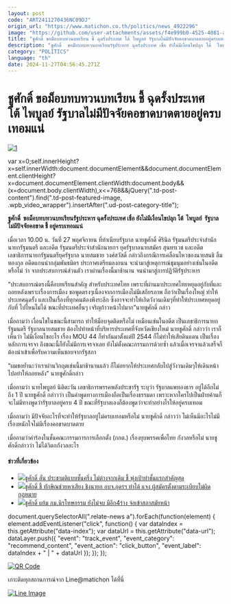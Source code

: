 ```yaml
---
layout: post
code: "ART2411270436NC09DJ"
origin_url: "https://www.matichon.co.th/politics/news_4922296"
image: "https://github.com/user-attachments/assets/f4e999b0-4525-4081-a827-3bc9c6f5860d"
title: "ชูศักดิ์ ขอม็อบทบทวนบทเรียน ชี้ ฉุดรั้งประเทศ โต้ ไพบูลย์ รัฐบาลไม่มีปัจจัยคอขาดบาดตายอยู่ครบเทอมแน่"
description: "ชูศักดิ์  ขอม็อบทบทวนบทเรียนรัฐประหาร ฉุดรั้งประเทศ เชื่อ ยังไม่มีเงื่อนไขปลุก โต้  ไพบูลย์  รัฐบาลไม่มีปัจจัยคอขาด ชี้ อยู่ครบเทอมแน่"
category: "POLITICS"
language: "th"
date: 2024-11-27T04:56:45.271Z
---
```


# ชูศักดิ์ ขอม็อบทบทวนบทเรียน ชี้ ฉุดรั้งประเทศ โต้ ไพบูลย์ รัฐบาลไม่มีปัจจัยคอขาดบาดตายอยู่ครบเทอมแน่

[![](https://www.matichon.co.th/wp-content/uploads/2024/11/1-341.jpg "1")](https://www.matichon.co.th/wp-content/uploads/2024/11/1-341.jpg)

var x=0;self.innerHeight?x=self.innerWidth:document.documentElement&&document.documentElement.clientHeight?x=document.documentElement.clientWidth:document.body&&(x=document.body.clientWidth),x<=768&&jQuery(".td-post-content").find(".td-post-featured-image, .wpb\_video\_wrapper").insertAfter(".ud-post-category-title");

**ชูศักดิ์  ขอม็อบทบทวนบทเรียนรัฐประหาร ฉุดรั้งประเทศ เชื่อ ยังไม่มีเงื่อนไขปลุก โต้  ไพบูลย์  รัฐบาลไม่มีปัจจัยคอขาด ชี้ อยู่ครบเทอมแน่**

เมื่อเวลา 10.00 น. วันที่ 27 พฤศจิกายน ที่ทำเนียบรัฐบาล นายชูศักดิ์ ศิรินิล รัฐมนตรีประจำสำนักนายกรัฐมนตรี และอดีต รัฐมนตรีประจำสำนักนายกฯ ยุครัฐบาลนายสมัคร สุนทรเวช และอดีตเลขาธิการนายกรัฐมนตรียุครัฐบาล นายสมชาย วงศ์สวัสดิ์ กล่าวถึงกรณีการเคลื่อนไหวของนายสนธิ ลิ้มทองกุล อดีตแกนนำกลุ่มพันธมิตร ประกาศเตรียมลงถนน จะนำมาสู่เหตุการณ์ชุมนุมอย่างเช่นในอดีตหรือไม่ ว่า จากประสบการณ์ส่วนตัว เราผ่านเรื่องนี้มาช้านาน จนนำมาสู่การปฏิวัติรัฐประหาร

“ประสบการณ์ตรงนี้คือบทเรียนสำคัญ สำหรับประเทศไทย เพราะที่ผ่านมาประเทศไทยหยุดอยู่กับที่และถอยหลังเพราะเรื่องการเมือง ขอพูดตรงๆเนื่องจากการเมืองไม่มีเสถียรภาพ ถือว่าเป็นเรื่องใหญ่ ทำให้ ประเทศฉุดรั้ง และเป็นเรื่องที่ทุกคนต้องพึงระลึก ซึ่งอาจจะทำให้เกิดวังวนเดิมๆที่ทำให้ประเทศหยุดอยู่กับที่ ไปไหนไม่ได้ ขณะที่ประเทศอื่นๆ เจริญก้าวหน้าไปมาก”นายชูศักดิ์ กล่าว

เมื่อถามว่า เงื่อนไขในขณะนี้สามารถ ทำให้ม็อบจุดติดหรือไม่ เหมือนเช่นในอดีต เป็นเลขาธิการนายกรัฐมนตรี รัฐบาลนายสมชาย ต้องไปทำหน้าที่บริหารประเทศที่จังหวัดเชียงใหม่ นายชูศักดิ์ กล่าวว่า เราก็เห็นว่า ไม่มีเงื่อนไขอะไร เรื่อง MOU 44 ก็ทำกันมาตั้งแต่ปี 2544 ก็ไม่ทำให้เสียดินแดน เป็นเรื่องหลักการเจรจา ถึงขณะนี้ก็ยังไม่มีการเจรจาเลย ยังไม่ตั้งคณะกรรมการด้วยซ้ำ แล้วเมื่อเจรจาแล้วเสร็จก็ต้องนำเข้าเพื่อรับความเห็นชอบจากรัฐสภา

“ผมขอย้ำนะว่าเราผ่านวิกฤตเช่นนี้มาช้านานแล้ว ก็ไม่อยากให้ประเทศกลับไปสู่วังวนเดิมๆให้เดินหน้าไปอย่าให้ถอยหลัง” นายชูศักดิ์กล่าว

เมื่อถามว่า นายไพบูลย์ นิติตะวัน เลขาธิการพรรคพลังประชารัฐ ระบุว่า รัฐบาลแพทองธาร อยู่ได้อีกไม่ถึง 1 ปี นายชูศักดิ์ กล่าวว่า เป็นคำพูดทางการเมืองถือเป็นเรื่องธรรมดา เพราะหากใครไปเป็นฝ่ายค้านก็จะไม่มีทางพูดว่ารัฐบาลอยู่ครบ 4 ปี ขณะที่รัฐบาลเองก็ต้องพูดว่าจะทำอย่างไรให้อยู่ครบเทอม

เมื่อถามว่า มีปัจจัยอะไรที่จะทำให้รัฐบาลอยู่ไม่ครบเทอมหรือไม่ นายชูศักดิ์ กล่าวว่า ไม่เห็นมีอะไรไม่มีเรื่องหนักใจไม่มีเรื่องคอขาดบาดตาย

เมื่อถามว่าคำร้องในชั้นคณะกรรมการการเลือกตั้ง (กกต.) เรื่องยุบพรรคเพื่อไทย กังวลหรือไม่ นายชูศักดิ์กล่าวว่า ไม่ได้วิตกกังวลอะไร

#### ข่าวที่เกี่ยวข้อง

*   [![](https://www.matichon.co.th/wp-content/uploads/2024/11/1-84.jpg)ชูศักดิ์ ลั่น ประชามติแบบชั้นครึ่ง ไม่ต่างจากเดิม ชี้ พุ่งเป้าทำชั้นแรกสำคัญสุด](https://www.matichon.co.th/politics/news_4886550)
*   [![](https://www.matichon.co.th/wp-content/uploads/2024/11/1-83.jpg)ชูศักดิ์ ชี้ ทักษิณช่วยหาเสียง ชิงนายก อบจ.อุดรฯ ทำได้ แจง ผู้สมัครตั้งตามระเบียบไม่ผิดกฎหมาย](https://www.matichon.co.th/politics/news_4886514)
*   [![](https://www.matichon.co.th/wp-content/uploads/2024/10/ชูศักดิ์1.jpg)ชูศักดิ์ แย้ม กม.นิรโทษกรรม ยังไม่จบ มีอีก4ร่าง จ่อเข้าสภาสมัยหน้า](https://www.matichon.co.th/politics/news_4866098)

document.querySelectorAll(".relate-news a").forEach(function(element) { element.addEventListener("click", function() { var dataIndex = this.getAttribute("data-index"); var dataUrl = this.getAttribute("data-url"); dataLayer.push({ "event": "track\_event", "event\_category": "recommend\_content", "event\_action": "click\_button", "event\_label": dataIndex + " | " + dataUrl }); }); });

[![QR Code](https://www.matichon.co.th/wp-content/uploads/2023/07/wob1371z.jpg)](https://lin.ee/ht0nDxX)

เกาะติดทุกสถานการณ์จาก Line@matichon ได้ที่นี่

[![Line Image](https://www.matichon.co.th/wp-content/uploads/2023/07/th.png)](https://lin.ee/ht0nDxX)
